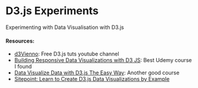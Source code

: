 #  D3.js Experiments E x p e r i m e n t i n g   w i t h   D a t a   V i s u a l i s a t i o n   w i t h   D 3 . j s #### Resources:* [d3Vienno](https://www.youtube.com/user/d3Vienno/videos?sort=da&view=0&flow=grid): Free D3.js tuts youtube channel* [Building Responsive Data Visualizations with D3 JS](https://www.udemy.com/building-responsive-data-visualizations-with-d3js/): Best Udemy course I found* [Data Visualize Data with D3.js The Easy Way](https://github.com/adam-p/markdown-here/wiki/Markdown-Cheatsheet): Another good course* [Sitepoint: Learn to Create D3.js Data Visualizations by Example](https://www.sitepoint.com/d3-js-data-visualizations/) 
